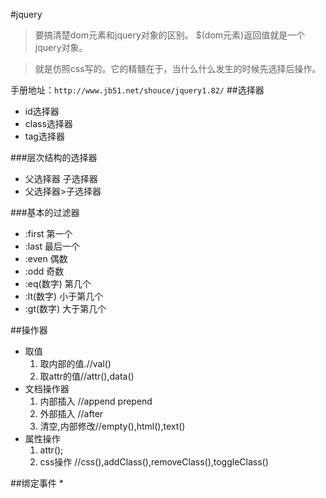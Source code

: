 #jquery
>要搞清楚dom元素和jquery对象的区别。
$(dom元素)返回值就是一个jquery对象。

>就是仿照css写的。它的精髓在于，当什么什么发生的时候先选择后操作。

手册地址：`http://www.jb51.net/shouce/jquery1.82/`
##选择器
* id选择器
* class选择器
* tag选择器

###层次结构的选择器 

* 父选择器 子选择器
* 父选择器>子选择器

###基本的过滤器
* :first 第一个
* :last 最后一个
* :even 偶数
* :odd 奇数
* :eq(数字) 第几个
* :lt(数字) 小于第几个
* :gt(数字) 大于第几个


##操作器
* 取值
	1. 取内部的值.//val()
	2. 取attr的值//attr(),data()
* 文档操作器
	1. 内部插入 //append prepend 
	2. 外部插入 //after
	3. 清空,内部修改//empty(),html(),text()
* 属性操作
	1. attr();
	2. css操作 //css(),addClass(),removeClass(),toggleClass()
	
##绑定事件
*

	
